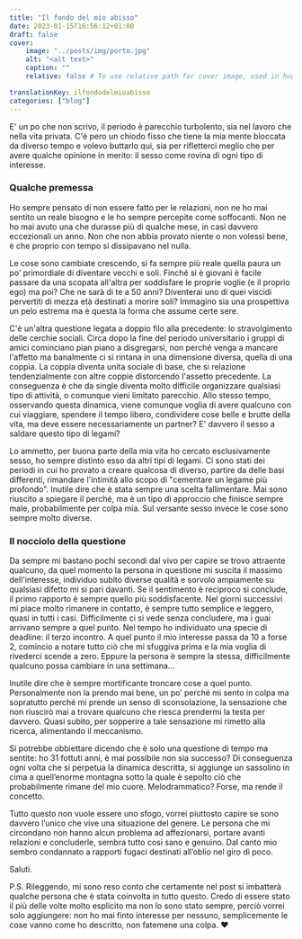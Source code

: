 ```yaml
---
title: "Il fondo del mio abisso"
date: 2023-01-15T16:56:12+01:00
draft: false
cover:
    image: "../posts/img/porto.jpg"
    alt: "<alt text>"
    caption: ""
    relative: false # To use relative path for cover image, used in hugo Page-bundles

translationKey: ilfondodelmioabisso
categories: ["blog"]
---
```


E' un po che non scrivo, il periodo è parecchio turbolento, sia nel lavoro che nella vita privata. C'è pero un chiodo fisso che tiene la mia mente bloccata da diverso tempo e volevo buttarlo qui, sia per rifletterci meglio che per avere qualche opinione in merito: il sesso come rovina di ogni tipo di interesse.

### Qualche premessa

Ho sempre pensato di non essere fatto per le relazioni, non ne ho mai sentito un reale bisogno e le ho sempre percepite come soffocanti. Non ne ho mai avuto una che durasse più di qualche mese, in casi davvero eccezionali un anno. Non che non abbia provato niente o non volessi bene, è che proprio con tempo si dissipavano nel nulla.

Le cose sono cambiate crescendo, si fa sempre più reale quella paura un po’ primordiale di diventare vecchi e soli. Finché si è giovani è facile passare da una scopata all'altra per soddisfare le proprie voglie (e il proprio ego) ma poi? Che ne sarà di te a 50 anni? Diventerai uno di quei viscidi pervertiti di mezza età destinati a morire soli? Immagino sia una prospettiva un pelo estrema ma è questa la forma che assume certe sere. 

C'è un'altra questione legata a doppio filo alla precedente: lo stravolgimento delle cerchie sociali. Circa dopo la fine del periodo universitario i gruppi di amici cominciano pian piano a disgregarsi, non perché venga a mancare l'affetto ma banalmente ci si rintana in una dimensione diversa, quella di una coppia. La coppia diventa unita sociale di base, che si relazione tendenzialmente con altre coppie distorcendo l'assetto precedente. La conseguenza è che da single diventa molto difficile organizzare qualsiasi tipo di attività, o comunque vieni limitato parecchio. Allo stesso tempo, osservando questa dinamica, viene comunque voglia di avere qualcuno con cui viaggiare, spendere il tempo libero, condividere cose belle e brutte della vita, ma deve essere necessariamente un partner? E' davvero il sesso a saldare questo tipo di legami?

Lo ammetto, per buona parte della mia vita ho cercato esclusivamente sesso, ho sempre distinto esso da altri tipi di legami. Ci sono stati dei periodi in cui ho provato a creare qualcosa di diverso, partire da delle basi differenti, rimandare l'intimità allo scopo di "cementare un legame più profondo". Inutile dire che è stata sempre una scelta fallimentare. Mai sono riuscito a spiegare il perché, ma è un tipo di approccio che finisce sempre male, probabilmente per colpa mia.
Sul versante sesso invece le cose sono sempre molto diverse.

### Il nocciolo della questione

Da sempre mi bastano pochi secondi dal vivo per capire se trovo attraente qualcuno, da quel momento la persona in questione mi suscita il massimo dell'interesse, individuo subito diverse qualità e sorvolo ampiamente su qualsiasi difetto mi si pari davanti. Se il sentimento è reciproco si conclude, il primo rapporto è sempre quello più soddisfacente. Nel giorni successivi mi piace molto rimanere in contatto, è sempre tutto semplice e leggero, quasi in tutti i casi. Difficilmente ci si vede senza concludere, ma i guai arrivano sempre a quel punto. Nel tempo ho individuato una specie di deadline: il terzo incontro. A quel punto il mio interesse passa da 10 a forse 2, comincio a notare tutto ciò che mi sfuggiva prima e la mia voglia di rivederci scende a zero. Eppure la persona è sempre la stessa, difficilmente qualcuno possa cambiare in una settimana...

Inutile dire che è sempre mortificante troncare cose a quel punto. Personalmente non la prendo mai bene, un po’ perché mi sento in colpa ma sopratutto perché mi prende un senso di sconsolazione, la sensazione che non riuscirò mai a trovare qualcuno che riesca prendermi la testa per davvero. Quasi subito, per sopperire a tale sensazione mi rimetto alla ricerca, alimentando il meccanismo.

Si potrebbe obbiettare dicendo che è solo una questione di tempo ma sentite: ho 31 fottuti anni, è mai possibile non sia successo? Di conseguenza ogni volta che si perpetua la dinamica descritta, si aggiunge un sassolino in cima a quell’enorme montagna sotto la quale è sepolto ciò che probabilmente rimane del mio cuore. Melodrammatico? Forse, ma rende il concetto.

Tutto questo non vuole essere uno sfogo, vorrei piuttosto capire se sono davvero l’unico che vive una situazione del genere. Le persona che mi circondano non hanno alcun problema ad affezionarsi, portare avanti relazioni e concluderle, sembra tutto cosi sano e genuino. Dal canto mio sembro condannato a rapporti fugaci destinati all’oblio nel giro di poco.

Saluti.

P.S. Rileggendo, mi sono reso conto che certamente nel post si imbatterà qualche persona che è stata coinvolta in tutto questo. Credo di essere stato il più delle volte molto esplicito ma non lo sono stato sempre, perciò vorrei solo aggiungere: non ho mai finto interesse per nessuno, semplicemente le cose vanno come ho descritto, non fatemene una colpa. ❤️